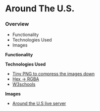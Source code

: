 # Around The U.S.

### Overview

- Functionality
- Technologies Used
- Images

**Functionality**

**Technologies Used**

- [Tiny PNG to compress the images down](https://tinypng.com/)
- [Hex -> RGBA](https://rgbacolorpicker.com/hex-to-rgba)
- [W3schools](https://www.w3schools.com/)

**Images**

- [Around the U.S live server](https://save-on.github.io/se_project_aroundtheus/)
